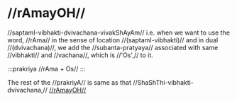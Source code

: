 # //rAmayOH//

//saptamI-vibhakti-dvivachana-vivakShAyAm// i.e. when we want to use the
word, //rAma// in the sense of location //(saptamI-vibhakti)// and in
dual //(dvivachana)//, we add the //subanta-pratyaya// associated with
same //vibhakti// and //vachana//, which is //'Os',// to it.

:::prakriya
//rAma + Os//
:::

The rest of the //prakriyA// is same as that
//ShaShThi-vibhakti-dvivachana,//
[//rAmayOH//](#/shadlinga-prakaranam/raama-sabdah/raama-6-2)
<!--stackedit_data:
eyJoaXN0b3J5IjpbMzUxNTA5Njg1XX0=
-->
